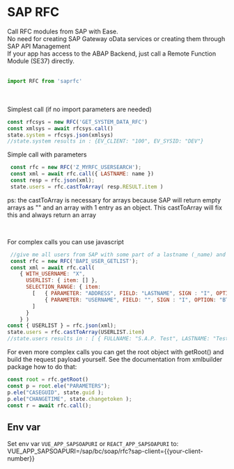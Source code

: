 # SAP RFC 

Call RFC modules from SAP with Ease. <br>
No need for creating SAP Gateway oData services or creating them through SAP API Management<br>
If your app has access to the ABAP Backend, just call a Remote Function Module (SE37) directly.<br>
<br>
```javascript
import RFC from 'saprfc'
```
<br><br>
Simplest call (if no import parameters are needed)<br>

```javascript
const rfcsys = new RFC('GET_SYSTEM_DATA_RFC')
const xmlsys = await rfcsys.call()
state.system = rfcsys.json(xmlsys)
//state.system results in : {EV_CLIENT: "100", EV_SYSID: "DEV"}
```

Simple call with parameters<br>

```javascript
 const rfc = new RFC('Z_MYRFC_USERSEARCH');
 const xml = await rfc.call({ LASTNAME: name })
 const resp = rfc.json(xml);
 state.users = rfc.castToArray( resp.RESULT.item )
```
ps: the castToArray is necessary for arrays because SAP will return empty arrays as "" and an array with 1 entry as an object. This castToArray will fix this and always return an array

<br>

For complex calls you can use javascript<br>
```javascript
 //give me all users from SAP with some part of a lastname (_name) and between userids 000000 - 999999
 const rfc = new RFC('BAPI_USER_GETLIST');
 const xml = await rfc.call(
    { WITH_USERNAME: "X", 
      USERLIST: { item: [] }, 
      SELECTION_RANGE: { item: 
        [   { PARAMETER: "ADDRESS", FIELD: "LASTNAME", SIGN : "I", OPTION: "CP", LOW: `*${_name}*`}, 
            { PARAMETER: "USERNAME", FIELD: "", SIGN : "I", OPTION: "BT", LOW: "000000", HIGH: "999999"}
        ] 
      } 
    } )
const { USERLIST } = rfc.json(xml);
state.users = rfc.castToArray(USERLIST.item) 
//state.users results in : [ { FULLNAME: "S.A.P. Test", LASTNAME: "Test", USERNAME: "100000" }, .....]
```

For even more complex calls you can get the root object with getRoot() and build the request payload yourself. See the documentation from xmlbuilder package how to do that:<br>
```javascript
const root = rfc.getRoot()
const p = root.ele("PARAMETERS");
p.ele("CASEGUID", state.guid );
p.ele("CHANGETIME", state.changetoken );
const r = await rfc.call();
```



## Env var
Set env var `VUE_APP_SAPSOAPURI` or `REACT_APP_SAPSOAPURI` to:<br>
VUE_APP_SAPSOAPURI=/sap/bc/soap/rfc?sap-client={{your-client-number}}

